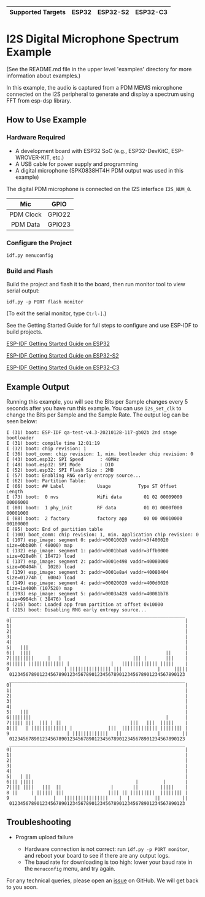 | Supported Targets | ESP32 | ESP32-S2 | ESP32-C3 |
| ----------------- | ----- | -------- | -------- |

# I2S Digital Microphone Spectrum Example

(See the README.md file in the upper level 'examples' directory for more information about examples.)

In this example, the audio is captured from a PDM MEMS microphone connected on the I2S peripheral to generate and display a spectrum using FFT from esp-dsp library.

## How to Use Example

### Hardware Required

* A development board with ESP32 SoC (e.g., ESP32-DevKitC, ESP-WROVER-KIT, etc.)
* A USB cable for power supply and programming
* A digital microphone (SPK0838HT4H PDM output was used in this example)

The digital PDM microphone is connected on the I2S interface `I2S_NUM_0`.

|Mic|GPIO|
|:---:|:---:|
|PDM Clock|GPIO22|
|PDM Data|GPIO23|

### Configure the Project

```
idf.py menuconfig
```

### Build and Flash

Build the project and flash it to the board, then run monitor tool to view serial output:

```
idf.py -p PORT flash monitor
```

(To exit the serial monitor, type ``Ctrl-]``.)

See the Getting Started Guide for full steps to configure and use ESP-IDF to build projects.

[ESP-IDF Getting Started Guide on ESP32](https://docs.espressif.com/projects/esp-idf/en/latest/esp32/get-started/index.html)

[ESP-IDF Getting Started Guide on ESP32-S2](https://docs.espressif.com/projects/esp-idf/en/latest/esp32s2/get-started/index.html)

[ESP-IDF Getting Started Guide on ESP32-C3](https://docs.espressif.com/projects/esp-idf/en/latest/esp32c3/get-started/index.html)

## Example Output

Running this example, you will see the Bits per Sample changes every 5 seconds after you have run this example. You can use `i2s_set_clk` to change the Bits per Sample and the Sample Rate. The output log can be seen below:

```
I (31) boot: ESP-IDF qa-test-v4.3-20210128-117-gb02b 2nd stage bootloader
I (31) boot: compile time 12:01:19
I (32) boot: chip revision: 1
I (36) boot_comm: chip revision: 1, min. bootloader chip revision: 0
I (43) boot.esp32: SPI Speed      : 40MHz
I (48) boot.esp32: SPI Mode       : DIO
I (52) boot.esp32: SPI Flash Size : 2MB
I (57) boot: Enabling RNG early entropy source...
I (62) boot: Partition Table:
I (66) boot: ## Label            Usage          Type ST Offset   Length
I (73) boot:  0 nvs              WiFi data        01 02 00009000 00006000
I (80) boot:  1 phy_init         RF data          01 01 0000f000 00001000
I (88) boot:  2 factory          factory app      00 00 00010000 00100000
I (95) boot: End of partition table
I (100) boot_comm: chip revision: 1, min. application chip revision: 0
I (107) esp_image: segment 0: paddr=00010020 vaddr=3f400020 size=0bb80h ( 48000) map
I (132) esp_image: segment 1: paddr=0001bba8 vaddr=3ffb0000 size=028e8h ( 10472) load
I (137) esp_image: segment 2: paddr=0001e498 vaddr=40080000 size=00404h (  1028) load
I (139) esp_image: segment 3: paddr=0001e8a4 vaddr=40080404 size=01774h (  6004) load
I (149) esp_image: segment 4: paddr=00020020 vaddr=400d0020 size=1a400h (107520) map
I (193) esp_image: segment 5: paddr=0003a428 vaddr=40081b78 size=0964ch ( 38476) load
I (215) boot: Loaded app from partition at offset 0x10000
I (215) boot: Disabling RNG early entropy source...
 ________________________________________________________________
0|                                                               |
1|                                                               |
2|                                                               |
3|                                                               |
4|                                                               |
5|   |||                                                         |
6||  ||||                                                 ||     |
7|||||||||     |   |                          ||| |       |||    |
8|||||| ||||||||||||| |               |   ||||||||||||| |||||    |
9                    | ||||||||||||||| |||             |     |||||
 0123456789012345678901234567890123456789012345678901234567890123
 ________________________________________________________________
0|                                                               |
1|                                                               |
2|                                                               |
3|                                                               |
4|                                                               |
5|   |||                                                         |
6||||||||                                                 |      |
7||||| |||  ||| | ||                         |||   |||  |||||    |
8|||   | ||||||||||||| |             |||  ||||||||||||| |||||||| |
9                     | |||||||||||||   ||             |        ||
 0123456789012345678901234567890123456789012345678901234567890123
 ________________________________________________________________
0|                                                               |
1|                                                               |
2|                                                               |
3|                                                               |
4|                                                               |
5|   | ||                                                        |
6||| |||||                                     |         |       |
7|||| ||||   |||  ||                  |       ||        |||||    |
8 ||     | |||||| |||                |||| || |||||||||  |||||||| |
9         |      |   ||||||||||||||||    |  |         ||        ||
 0123456789012345678901234567890123456789012345678901234567890123
```


## Troubleshooting

* Program upload failure

    * Hardware connection is not correct: run `idf.py -p PORT monitor`, and reboot your board to see if there are any output logs.
    * The baud rate for downloading is too high: lower your baud rate in the `menuconfig` menu, and try again.

For any technical queries, please open an [issue](https://github.com/espressif/esp-idf/issues) on GitHub. We will get back to you soon.
